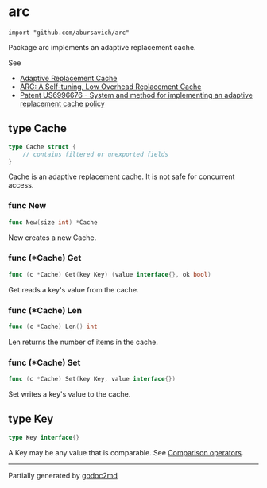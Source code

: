 
# arc
    import "github.com/abursavich/arc"

Package arc implements an adaptive replacement cache.

See
- [Adaptive Replacement Cache](https://en.wikipedia.org/wiki/Adaptive_replacement_cache)
- [ARC: A Self-tuning, Low Overhead Replacement Cache](https://www.usenix.org/legacy/events/fast03/tech/full_papers/megiddo/megiddo.pdf)
- [Patent US6996676 - System and method for implementing an adaptive replacement cache policy](https://www.google.com/patents/US6996676)








## type Cache
``` go
type Cache struct {
    // contains filtered or unexported fields
}
```
Cache is an adaptive replacement cache.
It is not safe for concurrent access.









### func New
``` go
func New(size int) *Cache
```
New creates a new Cache.




### func (\*Cache) Get
``` go
func (c *Cache) Get(key Key) (value interface{}, ok bool)
```
Get reads a key's value from the cache.



### func (\*Cache) Len
``` go
func (c *Cache) Len() int
```
Len returns the number of items in the cache.



### func (\*Cache) Set
``` go
func (c *Cache) Set(key Key, value interface{})
```
Set writes a key's value to the cache.



## type Key
``` go
type Key interface{}
```
A Key may be any value that is comparable.
See [Comparison operators](http://golang.org/ref/spec#Comparison_operators).

















- - -
Partially generated by [godoc2md](http://godoc.org/github.com/davecheney/godoc2md)
